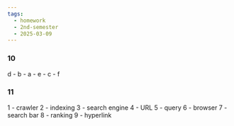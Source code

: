 ```yaml
---
tags:
  - homework
  - 2nd-semester
  - 2025-03-09
---
```


### 10

d - b - a - e - c - f

### 11

1 - crawler
2 - indexing
3 - search engine
4 - URL
5 - query
6 - browser
7 - search bar
8 - ranking
9 - hyperlink
